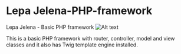 # Lepa Jelena-PHP-framework
Lepa Jelena - Basic PHP framework
![Alt text](https://raw.githubusercontent.com/ljepojevic/Phactory-PHP-framework/master/public/assets/img/phactory2.png "Optional Title")

This is a basic PHP framework with router, controller, model and view classes and it also has Twig template engine installed.
